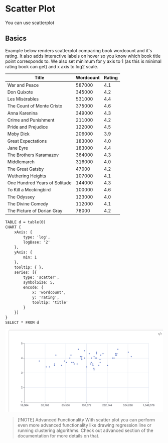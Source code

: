 # Scatter Plot
You can use scatterplot

## Basics
Example below renders scatterplot comparing book wordcount and it's rating. It also adds interactive labels on hover so you know which book title point corresponds to.
We also set minimum for y axis to 1 (as this is minimal rating book can get) and x axis to log2 scale.

| Title                              | Wordcount | Rating |
| ---------------------------------- | --------- | ------ |
| War and Peace                      | 587000    | 4.1    |
| Don Quixote                        | 345000    | 4.2    |
| Les Misérables                     | 531000    | 4.4    |
| The Count of Monte Cristo          | 375000    | 4.6    |
| Anna Karenina                      | 349000    | 4.3    |
| Crime and Punishment               | 211000    | 4.2    |
| Pride and Prejudice                | 122000    | 4.5    |
| Moby Dick                          | 206000    | 3.9    |
| Great Expectations                 | 183000    | 4.0    |
| Jane Eyre                          | 183000    | 4.4    |
| The Brothers Karamazov             | 364000    | 4.3    |
| Middlemarch                        | 316000    | 4.0    |
| The Great Gatsby                   | 47000     | 4.2    |
| Wuthering Heights                  | 107000    | 4.1    |
| One Hundred Years of Solitude      | 144000    | 4.3    |
| To Kill a Mockingbird              | 100000    | 4.6    |
| The Odyssey                        | 123000    | 4.0    |
| The Divine Comedy                  | 112000    | 4.1    |
| The Picture of Dorian Gray         | 78000     | 4.2    |

```sqlseal
TABLE d = table(0)
CHART {
	xAxis: {
		type: 'log',
		logBase: '2'
	},
	yAxis: {
		min: 1
	},
	tooltip: { },
	series: [{
		type: 'scatter',
		symbolSize: 5,
		encode: {
			x: 'wordcount',
			y: 'rating',
			tooltip: 'title'
		}
	}]
}
SELECT * FROM d
```

![scatter plot](scatter-plot.png)

> [!NOTE] Advanced Functionality
> With scatter plot you can perform even more advanced functionality like drawing regression line or running clustering algorithms. Check out advanced section of the documentation for more details on that.